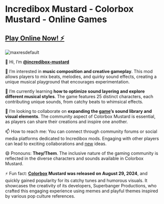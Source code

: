 # Incredibox Mustard - Colorbox Mustard - Online Games

## [Play Online Now! ⚡](https://modmeme.com/incredibox-mustard/)

![maxresdefault](https://github.com/user-attachments/assets/284a3e1a-cb2a-4de5-8734-b51f62222ae0)

👋 Hi, I’m **[@incredibox-mustard](https://www.tumblr.com/incrediboxmustardf)**  

👀 I’m interested in **music composition and creative gameplay**. This mod allows players to mix beats, melodies, and quirky sound effects, creating a unique musical playground that encourages experimentation.

🌱 I’m currently learning **how to optimize sound layering and explore different musical styles**. The game features 25 distinct characters, each contributing unique sounds, from catchy beats to whimsical effects.

💞️ I’m looking to collaborate on **expanding the [game](https://www.tumblr.com/sprunkiphase4)’s sound library and visual elements**. The community aspect of Colorbox Mustard is essential, as players can share their creations and inspire one another.

📫 How to reach me: You can connect through community forums or social media platforms dedicated to Incredibox mods. Engaging with other players can lead to exciting collaborations and [new](https://www.tumblr.com/sprunkyincredibox) ideas.

😄 Pronouns: **They/Them**. The inclusive nature of the gaming community is reflected in the diverse characters and sounds available in Colorbox Mustard.

⚡ Fun fact: **[Colorbox](https://sprunkiremastered.tumblr.com/) Mustard was released on August 29, 2024**, and quickly gained popularity for its catchy tunes and humorous visuals. It showcases the creativity of its developers, Superbanger Productions, who crafted this engaging experience using memes and playful themes inspired by various pop culture references.
